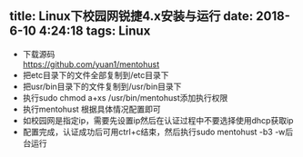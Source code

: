 title: Linux下校园网锐捷4.x安装与运行
date: 2018-6-10 4:24:18
tags: Linux
---
   * 下载源码  
 https://github.com/yuan1/mentohust
 * 把etc目录下的文件全部复制到/etc目录下
 * 把usr/bin目录下的文件复制到/usr/bin目录下
 * 执行sudo chmod a+xs /usr/bin/mentohust添加执行权限
 * 执行mentohust 根据具体情况配置即可 
 * 如校园网是指定ip，需要先设置ip然后在认证过程中不要选择使用dhcp获取ip
 * 配置完成，认证成功后可用ctrl+c结束，然后执行sudo mentohust -b3 -w后台运行
  
